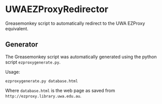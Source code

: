# UWAEZProxyRedirector
Greasemonkey script to automatically redirect to the UWA EZProxy equivalent.

## Generator
The Greasemonkey script was automatically generated using the python script `ezproxygenerate.py`.

Usage:

    ezproxygenerate.py database.html
	
Where `database.html` is the web page as saved from `http://ezproxy.library.uwa.edu.au`.